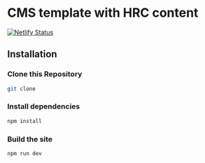 # CMS template with HRC content 
[![Netlify Status](https://api.netlify.com/api/v1/badges/2471c53e-8e46-46bb-bdfe-576034a3809f/deploy-status)](https://app.netlify.com/sites/holidayrentalscuracao-netlify/deploys)


## Installation
### Clone this Repository

```bash
git clone
```

### Install dependencies

```bash
npm install
```

### Build the site


```bash
npm run dev
```

